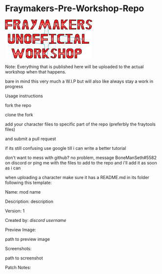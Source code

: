 # Fraymakers-Pre-Workshop-Repo 

![logo](/simple%20logo.png)

Note: Everything that is published here will be uploaded to the actual workshop when that happens. 

bare in mind this very much a W.I.P but will also like always stay a work in progress

Usage instructions

fork the repo

clone the fork

add your character files to specific part of the repo (preferbly the fraytools files)

and submit a pull request

if its still confusing use google till i can write a better tutorial


don't want to mess with github? no problem, message BoneManSeth#5582 on discord or ping me with the files to add to the repo and i'll add it as soon as i can


when uploading a character make sure it has a README.md in its folder following this template:


Name: mod name

Description: description

Version: 1

Created by: *discord username*

Preview Image:

path to preview image

Screenshots:

path to screenshot

Patch Notes:

